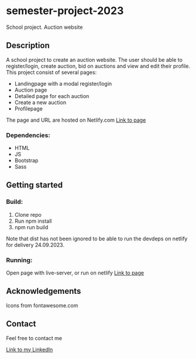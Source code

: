 # semester-project-2023
School project. Auction website

## Description
A school project to create an auction website. The user should be able to register/login, create auction, bid on auctions and view and edit their profile. This project consist of several pages: 
- Landingpage with a modal register/login
- Auction page
- Detailed page for each auction
- Create a new auction
- Profilepage

The page and URL are hosted on Netlify.com
[Link to page](https://jazzy-halva-eacb6b.netlify.app/)

### Dependencies: 
* HTML
* JS
* Bootstrap
* Sass

## Getting started
### Build: 
1. Clone repo
2. Run npm install
3. npm run build

Note that dist has not been ignored to be able to run the devdeps on netlify for delivery 24.09.2023.

### Running: 
Open page with live-server, or run on netlify
[Link to page](https://jazzy-halva-eacb6b.netlify.app/)


## Acknowledgements
Icons from fontawesome.com

## Contact 
Feel free to contact me 

[Link to my LinkedIn](https://www.linkedin.com/in/ingeborg-sanna-a2805516a/)

